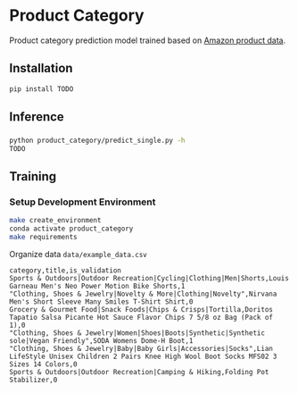 # Product Category
Product category prediction model trained based on [Amazon product data](http://jmcauley.ucsd.edu/data/amazon/).

## Installation
```Bash
pip install TODO
```
## Inference
###
```Bash
python product_category/predict_single.py -h
TODO
```

## Training
### Setup Development Environment
```Bash
make create_environment
conda activate product_category
make requirements
```

Organize data `data/example_data.csv`
```
category,title,is_validation
Sports & Outdoors|Outdoor Recreation|Cycling|Clothing|Men|Shorts,Louis Garneau Men's Neo Power Motion Bike Shorts,1
"Clothing, Shoes & Jewelry|Novelty & More|Clothing|Novelty",Nirvana Men's Short Sleeve Many Smiles T-Shirt Shirt,0
Grocery & Gourmet Food|Snack Foods|Chips & Crisps|Tortilla,Doritos Tapatio Salsa Picante Hot Sauce Flavor Chips 7 5/8 oz Bag (Pack of 1),0
"Clothing, Shoes & Jewelry|Women|Shoes|Boots|Synthetic|Synthetic sole|Vegan Friendly",SODA Womens Dome-H Boot,1
"Clothing, Shoes & Jewelry|Baby|Baby Girls|Accessories|Socks",Lian LifeStyle Unisex Children 2 Pairs Knee High Wool Boot Socks MFS02 3 Sizes 14 Colors,0
Sports & Outdoors|Outdoor Recreation|Camping & Hiking,Folding Pot Stabilizer,0
```